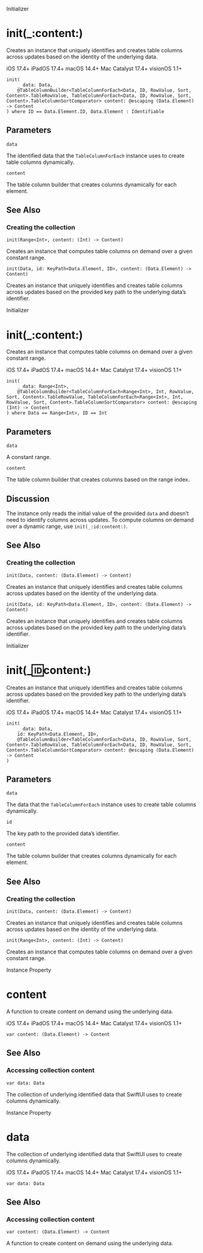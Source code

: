 Initializer

# init(_:content:)

Creates an instance that uniquely identifies and creates table columns across
updates based on the identity of the underlying data.

iOS 17.4+  iPadOS 17.4+  macOS 14.4+  Mac Catalyst 17.4+  visionOS 1.1+

    
    
    init(
        _ data: Data,
        @TableColumnBuilder<TableColumnForEach<Data, ID, RowValue, Sort, Content>.TableRowValue, TableColumnForEach<Data, ID, RowValue, Sort, Content>.TableColumnSortComparator> content: @escaping (Data.Element) -> Content
    ) where ID == Data.Element.ID, Data.Element : Identifiable

##  Parameters

`data`

    

The identified data that the `TableColumnForEach` instance uses to create
table columns dynamically.

`content`

    

The table column builder that creates columns dynamically for each element.

## See Also

### Creating the collection

`init(Range<Int>, content: (Int) -> Content)`

Creates an instance that computes table columns on demand over a given
constant range.

`init(Data, id: KeyPath<Data.Element, ID>, content: (Data.Element) ->
Content)`

Creates an instance that uniquely identifies and creates table columns across
updates based on the provided key path to the underlying data’s identifier.

Initializer

# init(_:content:)

Creates an instance that computes table columns on demand over a given
constant range.

iOS 17.4+  iPadOS 17.4+  macOS 14.4+  Mac Catalyst 17.4+  visionOS 1.1+

    
    
    init(
        _ data: Range<Int>,
        @TableColumnBuilder<TableColumnForEach<Range<Int>, Int, RowValue, Sort, Content>.TableRowValue, TableColumnForEach<Range<Int>, Int, RowValue, Sort, Content>.TableColumnSortComparator> content: @escaping (Int) -> Content
    ) where Data == Range<Int>, ID == Int

##  Parameters

`data`

    

A constant range.

`content`

    

The table column builder that creates columns based on the range index.

## Discussion

The instance only reads the initial value of the provided `data` and doesn’t
need to identify columns across updates. To compute columns on demand over a
dynamic range, use `init(_:id:content:)`.

## See Also

### Creating the collection

`init(Data, content: (Data.Element) -> Content)`

Creates an instance that uniquely identifies and creates table columns across
updates based on the identity of the underlying data.

`init(Data, id: KeyPath<Data.Element, ID>, content: (Data.Element) ->
Content)`

Creates an instance that uniquely identifies and creates table columns across
updates based on the provided key path to the underlying data’s identifier.

Initializer

# init(_:id:content:)

Creates an instance that uniquely identifies and creates table columns across
updates based on the provided key path to the underlying data’s identifier.

iOS 17.4+  iPadOS 17.4+  macOS 14.4+  Mac Catalyst 17.4+  visionOS 1.1+

    
    
    init(
        _ data: Data,
        id: KeyPath<Data.Element, ID>,
        @TableColumnBuilder<TableColumnForEach<Data, ID, RowValue, Sort, Content>.TableRowValue, TableColumnForEach<Data, ID, RowValue, Sort, Content>.TableColumnSortComparator> content: @escaping (Data.Element) -> Content
    )

##  Parameters

`data`

    

The data that the `TableColumnForEach` instance uses to create table columns
dynamically.

`id`

    

The key path to the provided data’s identifier.

`content`

    

The table column builder that creates columns dynamically for each element.

## See Also

### Creating the collection

`init(Data, content: (Data.Element) -> Content)`

Creates an instance that uniquely identifies and creates table columns across
updates based on the identity of the underlying data.

`init(Range<Int>, content: (Int) -> Content)`

Creates an instance that computes table columns on demand over a given
constant range.

Instance Property

# content

A function to create content on demand using the underlying data.

iOS 17.4+  iPadOS 17.4+  macOS 14.4+  Mac Catalyst 17.4+  visionOS 1.1+

    
    
    var content: (Data.Element) -> Content

## See Also

### Accessing collection content

`var data: Data`

The collection of underlying identified data that SwiftUI uses to create
columns dynamically.

Instance Property

# data

The collection of underlying identified data that SwiftUI uses to create
columns dynamically.

iOS 17.4+  iPadOS 17.4+  macOS 14.4+  Mac Catalyst 17.4+  visionOS 1.1+

    
    
    var data: Data

## See Also

### Accessing collection content

`var content: (Data.Element) -> Content`

A function to create content on demand using the underlying data.

